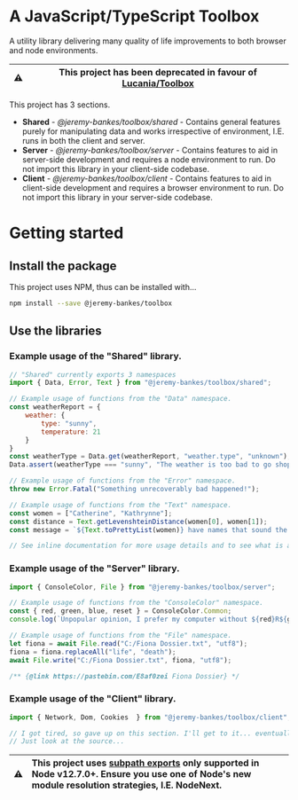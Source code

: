 # A JavaScript/TypeScript Toolbox
A utility library delivering many quality of life improvements to both browser and node environments.

|⚠️| This project has been deprecated in favour of [Lucania/Toolbox](https://github.com/lucania-software/toolbox) |
|-|-|

This project has 3 sections.

* __Shared__ - _@jeremy-bankes/toolbox/shared_ - Contains general features purely for manipulating data and works irrespective of environment, I.E. runs in both the client and server.
* __Server__ - _@jeremy-bankes/toolbox/server_ - Contains features to aid in server-side development and requires a node environment to run. Do not import this library in your client-side codebase.
* __Client__ - _@jeremy-bankes/toolbox/client_ - Contains features to aid in client-side development and requires a browser environment to run. Do not import this library in your server-side codebase.

# Getting started

## Install the package

This project uses NPM, thus can be installed with...

```bash
npm install --save @jeremy-bankes/toolbox
```

## Use the libraries

### Example usage of the "Shared" library.

```javascript
// "Shared" currently exports 3 namespaces
import { Data, Error, Text } from "@jeremy-bankes/toolbox/shared";

// Example usage of functions from the "Data" namespace.
const weatherReport = {
    weather: {
        type: "sunny",
        temperature: 21
    }
}
const weatherType = Data.get(weatherReport, "weather.type", "unknown");
Data.assert(weatherType === "sunny", "The weather is too bad to go shopping!");

// Example usage of functions from the "Error" namespace.
throw new Error.Fatal("Something unrecoverably bad happened!");

// Example usage of functions from the "Text" namespace.
const women = ["Catherine", "Kathrynne"];
const distance = Text.getLevenshteinDistance(women[0], women[1]);
const message = `${Text.toPrettyList(women)} have names that sound the same, but differ by ${distance} characters in spelling!`;

// See inline documentation for more usage details and to see what is available.
```

### Example usage of the "Server" library.
```javascript
import { ConsoleColor, File } from "@jeremy-bankes/toolbox/server";

// Example usage of functions from the "ConsoleColor" namespace.
const { red, green, blue, reset } = ConsoleColor.Common;
console.log(`Unpopular opinion, I prefer my computer without ${red}R${green}G${blue}B${reset}.`);

// Example usage of functions from the "File" namespace.
let fiona = await File.read("C:/Fiona Dossier.txt", "utf8");
fiona = fiona.replaceAll("life", "death");
await File.write("C:/Fiona Dossier.txt", fiona, "utf8");

/** {@link https://pastebin.com/E8af0zei Fiona Dossier} */
```

### Example usage of the "Client" library.
```javascript
import { Network, Dom, Cookies  } from "@jeremy-bankes/toolbox/client";

// I got tired, so gave up on this section. I'll get to it... eventually.
// Just look at the source...
```

| :warning: | This project uses [subpath exports](https://nodejs.org/api/packages.html#subpath-exports) only supported in Node v12.7.0+. Ensure you use one of Node's new module resolution strategies, I.E. NodeNext. |
|-|:-|
